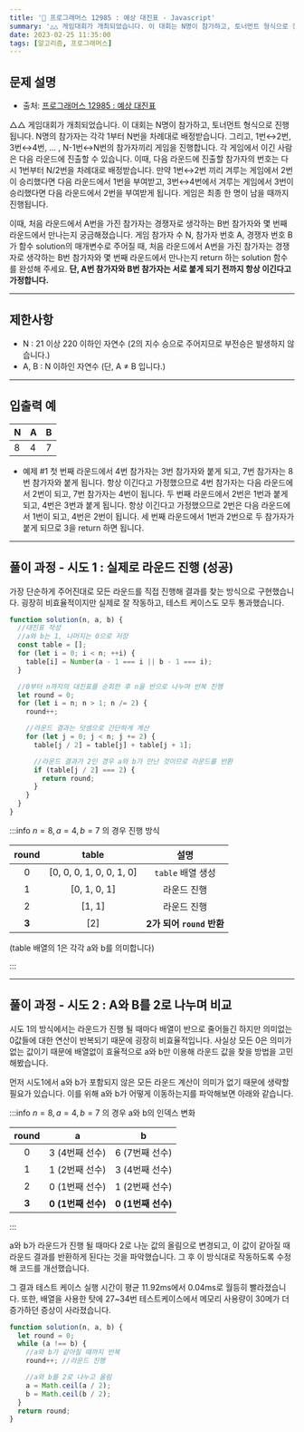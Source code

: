 ```yaml
---
title: '🏅 프로그래머스 12985 : 예상 대진표 - Javascript'
summary: '△△ 게임대회가 개최되었습니다. 이 대회는 N명이 참가하고, 토너먼트 형식으로 진행됩니다. N명의 참가자는 각각 1부터 N번을 차례대로 배정받습니다. 그리고, 1번↔2번, 3번↔4번, ... , N-1번↔N번의 참가자끼리 게임을 진행합니다.'
date: 2023-02-25 11:35:00
tags: [알고리즘, 프로그래머스]
---
```


## 문제 설명

- 출처: [프로그래머스 12985 : 예상 대진표](https://school.programmers.co.kr/learn/courses/30/lessons/12985)

△△ 게임대회가 개최되었습니다. 이 대회는 N명이 참가하고, 토너먼트 형식으로 진행됩니다. N명의 참가자는 각각 1부터 N번을 차례대로 배정받습니다. 그리고, 1번↔2번, 3번↔4번, ... , N-1번↔N번의 참가자끼리 게임을 진행합니다. 각 게임에서 이긴 사람은 다음 라운드에 진출할 수 있습니다. 이때, 다음 라운드에 진출할 참가자의 번호는 다시 1번부터 N/2번을 차례대로 배정받습니다. 만약 1번↔2번 끼리 겨루는 게임에서 2번이 승리했다면 다음 라운드에서 1번을 부여받고, 3번↔4번에서 겨루는 게임에서 3번이 승리했다면 다음 라운드에서 2번을 부여받게 됩니다. 게임은 최종 한 명이 남을 때까지 진행됩니다.

이때, 처음 라운드에서 A번을 가진 참가자는 경쟁자로 생각하는 B번 참가자와 몇 번째 라운드에서 만나는지 궁금해졌습니다. 게임 참가자 수 N, 참가자 번호 A, 경쟁자 번호 B가 함수 solution의 매개변수로 주어질 때, 처음 라운드에서 A번을 가진 참가자는 경쟁자로 생각하는 B번 참가자와 몇 번째 라운드에서 만나는지 return 하는 solution 함수를 완성해 주세요. **단, A번 참가자와 B번 참가자는 서로 붙게 되기 전까지 항상 이긴다고 가정합니다.**

---

## 제한사항

- N : 21 이상 220 이하인 자연수 (2의 지수 승으로 주어지므로 부전승은 발생하지 않습니다.)
- A, B : N 이하인 자연수 (단, A ≠ B 입니다.)

---

## 입출력 예

| N   | A   | B   |
| :-- | :-- | :-- |
| 8   | 4   | 7   |

- 예제 #1
  첫 번째 라운드에서 4번 참가자는 3번 참가자와 붙게 되고, 7번 참가자는 8번 참가자와 붙게 됩니다. 항상 이긴다고 가정했으므로 4번 참가자는 다음 라운드에서 2번이 되고, 7번 참가자는 4번이 됩니다. 두 번째 라운드에서 2번은 1번과 붙게 되고, 4번은 3번과 붙게 됩니다. 항상 이긴다고 가정했으므로 2번은 다음 라운드에서 1번이 되고, 4번은 2번이 됩니다. 세 번째 라운드에서 1번과 2번으로 두 참가자가 붙게 되므로 3을 return 하면 됩니다.

---

## 풀이 과정 - 시도 1 : 실제로 라운드 진행 (성공)

가장 단순하게 주어진대로 모든 라운드를 직접 진행해 결과를 찾는 방식으로 구현했습니다.
굉장히 비효율적이지만 실제로 잘 작동하고, 테스트 케이스도 모두 통과했습니다.

```javascript
function solution(n, a, b) {
  //대진표 작성
  //a와 b는 1, 나머지는 0으로 저장
  const table = [];
  for (let i = 0; i < n; ++i) {
    table[i] = Number(a - 1 === i || b - 1 === i);
  }

  //0부터 n까지의 대진표를 순회한 후 n을 반으로 나누며 반복 진행
  let round = 0;
  for (let i = n; n > 1; n /= 2) {
    round++;

    //라운드 결과는 덧셈으로 간단하게 계산
    for (let j = 0; j < n; j += 2) {
      table[j / 2] = table[j] + table[j + 1];

      //라운드 결과가 2인 경우 a와 b가 만난 것이므로 라운드를 반환
      if (table[j / 2] === 2) {
        return round;
      }
    }
  }
}
```

:::info $n=8, a=4, b=7$ 의 경우 진행 방식

| round |          table           |           설명            |
| :---: | :----------------------: | :-----------------------: |
|   0   | [0, 0, 0, 1, 0, 0, 1, 0] |     `table` 배열 생성     |
|   1   |       [0, 1, 0, 1]       |        라운드 진행        |
|   2   |          [1, 1]          |        라운드 진행        |
| **3** |           [2]            | **2가 되어 `round` 반환** |

(table 배열의 1은 각각 a와 b를 의미합니다)

:::

---

## 풀이 과정 - 시도 2 : A와 B를 2로 나누며 비교

시도 1의 방식에서는 라운드가 진행 될 때마다 배열이 반으로 줄어들긴 하지만 의미없는 0값들에 대한 연산이 반복되기 때문에 굉장히 비효율적입니다.
사실상 모든 0은 의미가 없는 값이기 때문에 배열없이 효율적으로 a와 b만 이용해 라운드 값을 찾을 방법을 고민해봤습니다.

먼저 시도1에서 a와 b가 포함되지 않은 모든 라운드 계산이 의미가 없기 때문에 생략할 필요가 있습니다. 이를 위해 a와 b가 어떻게 이동하는지를 파악해보면 아래와 같습니다.

:::info $n=8, a=4, b=7$ 의 경우 a와 b의 인덱스 변화

| round |         a          |         b          |
| :---: | :----------------: | :----------------: |
|   0   |   3 (4번째 선수)   |   6 (7번째 선수)   |
|   1   |   1 (2번째 선수)   |   3 (4번째 선수)   |
|   2   |   0 (1번째 선수)   |   1 (2번째 선수)   |
| **3** | **0 (1번째 선수)** | **0 (1번째 선수)** |

:::

a와 b가 라운드가 진행 될 때마다 2로 나눈 값의 올림으로 변경되고, 이 값이 같아질 때 라운드 결과를 반환하게 된다는 것을 파악했습니다. 그 후 이 방식대로 작동하도록 수정해 코드를 개선했습니다.

그 결과 테스트 케이스 실행 시간이 평균 11.92ms에서 0.04ms로 월등히 빨라졌습니다.
또한, 배열을 사용한 탓에 27~34번 테스트케이스에서 메모리 사용량이 30메가 더 증가하던 증상이 사라졌습니다.

```javascript
function solution(n, a, b) {
  let round = 0;
  while (a !== b) {
    //a와 b가 같아질 때까지 반복
    round++; //라운드 진행

    //a와 b를 2로 나누고 올림
    a = Math.ceil(a / 2);
    b = Math.ceil(b / 2);
  }
  return round;
}
```
